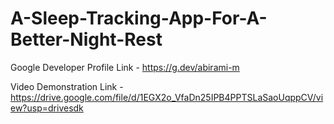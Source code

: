 # A-Sleep-Tracking-App-For-A-Better-Night-Rest

Google Developer Profile Link - https://g.dev/abirami-m

Video Demonstration Link - https://drive.google.com/file/d/1EGX2o_VfaDn25IPB4PPTSLaSaoUqppCV/view?usp=drivesdk
